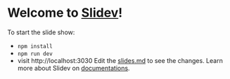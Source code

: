 # Welcome to [Slidev](https://github.com/slidevjs/slidev)! 

To start the slide show: 
- `npm install` 
- `npm run dev` 
- visit http://localhost:3030 Edit the [slides.md](./slides.md) to see the changes. Learn more about Slidev on [documentations](https://sli.dev/). 